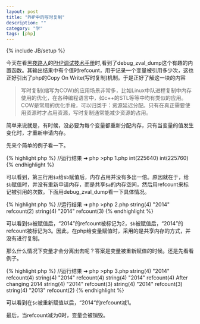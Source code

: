 ```yaml
---
layout: post
title: "PHP中的写时复制"
description: ""
category: "学"
tags: [php]
---
```

{% include JB/setup %}

今天在看[黑夜路人](http://blog.csdn.net/heiyeshuwu)的[PHP调试技术手册](http://vdisk.weibo.com/s/9Q0zX)时,看到了debug_zval_dump这个有趣的内置函数。其输出结果中有个值时refcount，用于记录一个变量被引用多少次，这也正好引出了php的Copy On Write(写时复制)机制。于是正好了解这一块的内容


> 写时复制(缩写为COW)的应用场景非常多，比如Linux中队进程复制中内存使用的优化，在各种编程语言中，如c++的STL等等中均有类似的应用。COW是常用的优化手段，可以归类于：资源延迟分配。只有在真正需要使用资源时才占用资源，写时复制通常能减少资源的占用。

简单来说就是，有时候，没必要为每个变量都重新分配内存，只有当变量的值发生变化时，才重新申请内存。

先来个简单的例子看一下。

{% highlight php %}
	<?php
	   $a = "2014";
	   var_dump(memory_get_usage());
	   $b = $a;
	   var_dump(memory_get_usage());
	?>
	//运行结果
	➜  php  >php 1.php
	int(225640)
	int(225760)
{% endhighlight %}	

可以看到，第三行用`$a`给`$b`赋值后，内存占用并没有多出一倍。原因就在于，给`$b`赋值时，并没有重新申请内存，而是共享`$a`的内存空间，然后用refcount来标记被引用的次数。下面用debug_zval_dump看一下具体情况。

{% highlight php %}
	<?php
		$a = "2014";
		debug_zval_dump($a);
		$b = $a;
		debug_zval_dump($a);
	?>
	//运行结果
	➜  php  >php 2.php
	string(4) "2014" refcount(2)
	string(4) "2014" refcount(3)
{% endhighlight %}	

可以看到`$a`被赋值后，“2014”的refcount被标记为2，`$b`被赋值后，“2014”的refcount被标记为3。因此，在php给变量赋值时，采用的是共享内存的方式，并没有进行复制。

那么什么情况下变量才会分离出去呢？答案是变量被重新赋值的时候。还是先看看例子。

{% highlight php %}
	<?php
		$a = "2014";
		$b = $a;
		$c = $b;
		debug_zval_dump($a);
		debug_zval_dump($b);
		debug_zval_dump($c);
		echo "After changing $b\n";
		$c = "2013";
		debug_zval_dump($a);
		debug_zval_dump($b);
		debug_zval_dump($c);
	?>
	//运行结果
	➜  php  >php 3.php
	string(4) "2014" refcount(4)
	string(4) "2014" refcount(4)
	string(4) "2014" refcount(4)
	After changing 2014
	string(4) "2014" refcount(3)
	string(4) "2014" refcount(3)
	string(4) "2013" refcount(2)
{% endhighlight %}	

可以看到在`$c`被重新赋值以后，“2014“的refcount减1。

最后，当refcount减为0时，变量会被销毁。

